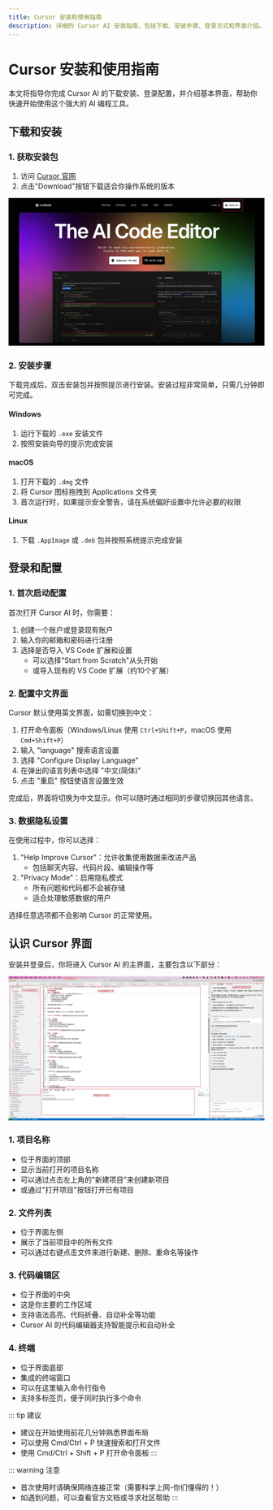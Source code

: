 ```yaml
---
title: Cursor 安装和使用指南
description: 详细的 Cursor AI 安装指南，包括下载、安装步骤、登录方式和界面介绍。
---
```


# Cursor 安装和使用指南

本文将指导你完成 Cursor AI 的下载安装、登录配置，并介绍基本界面，帮助你快速开始使用这个强大的 AI 编程工具。

## 下载和安装

### 1. 获取安装包

1. 访问 [Cursor 官网](https://cursor.sh)
2. 点击"Download"按钮下载适合你操作系统的版本

![Cursor 官网下载页面](./images/guide/cursor-download.webp)

### 2. 安装步骤

下载完成后，双击安装包并按照提示进行安装。安装过程非常简单，只需几分钟即可完成。

#### Windows
1. 运行下载的 `.exe` 安装文件
2. 按照安装向导的提示完成安装

#### macOS
1. 打开下载的 `.dmg` 文件
2. 将 Cursor 图标拖拽到 Applications 文件夹
3. 首次运行时，如果提示安全警告，请在系统偏好设置中允许必要的权限

#### Linux
1. 下载 `.AppImage` 或 `.deb` 包并按照系统提示完成安装

## 登录和配置

### 1. 首次启动配置

首次打开 Cursor AI 时，你需要：

1. 创建一个账户或登录现有账户
2. 输入你的邮箱和密码进行注册
3. 选择是否导入 VS Code 扩展和设置
   - 可以选择"Start from Scratch"从头开始
   - 或导入现有的 VS Code 扩展（约10个扩展）

### 2. 配置中文界面

Cursor 默认使用英文界面，如需切换到中文：

1. 打开命令面板（Windows/Linux 使用 `Ctrl+Shift+P`，macOS 使用 `Cmd+Shift+P`）
2. 输入 "language" 搜索语言设置
3. 选择 "Configure Display Language"
4. 在弹出的语言列表中选择 "中文(简体)"
5. 点击 "重启" 按钮使语言设置生效

完成后，界面将切换为中文显示。你可以随时通过相同的步骤切换回其他语言。

### 3. 数据隐私设置

在使用过程中，你可以选择：

1. "Help Improve Cursor"：允许收集使用数据来改进产品
   - 包括聊天内容、代码片段、编辑操作等
2. "Privacy Mode"：启用隐私模式
   - 所有问题和代码都不会被存储
   - 适合处理敏感数据的用户

选择任意选项都不会影响 Cursor 的正常使用。

## 认识 Cursor 界面

安装并登录后，你将进入 Cursor AI 的主界面，主要包含以下部分：

![Cursor 主界面概览](./images/guide/cursor-interface01.webp)

### 1. 项目名称
- 位于界面的顶部
- 显示当前打开的项目名称
- 可以通过点击左上角的"新建项目"来创建新项目
- 或通过"打开项目"按钮打开已有项目


### 2. 文件列表
- 位于界面左侧
- 展示了当前项目中的所有文件
- 可以通过右键点击文件来进行新建、删除、重命名等操作


### 3. 代码编辑区
- 位于界面的中央
- 这是你主要的工作区域
- 支持语法高亮、代码折叠、自动补全等功能
- Cursor AI 的代码编辑器支持智能提示和自动补全


### 4. 终端
- 位于界面底部
- 集成的终端窗口
- 可以在这里输入命令行指令
- 支持多标签页，便于同时执行多个命令


::: tip 建议
- 建议在开始使用前花几分钟熟悉界面布局
- 可以使用 Cmd/Ctrl + P 快速搜索和打开文件
- 使用 Cmd/Ctrl + Shift + P 打开命令面板
:::

::: warning 注意
- 首次使用时请确保网络连接正常（需要科学上网-你们懂得的！）
- 如遇到问题，可以查看官方文档或寻求社区帮助
::: 